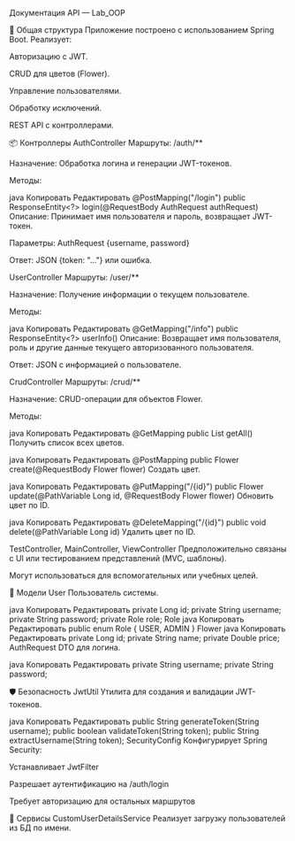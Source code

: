 Документация API — Lab_OOP

📍 Общая структура
Приложение построено с использованием Spring Boot. Реализует:

Авторизацию с JWT.

CRUD для цветов (Flower).

Управление пользователями.

Обработку исключений.

REST API с контроллерами.

📦 Контроллеры
AuthController
Маршруты: /auth/**

Назначение: Обработка логина и генерации JWT-токенов.

Методы:

java
Копировать
Редактировать
@PostMapping("/login")
public ResponseEntity<?> login(@RequestBody AuthRequest authRequest)
Описание: Принимает имя пользователя и пароль, возвращает JWT-токен.

Параметры: AuthRequest {username, password}

Ответ: JSON {token: "..."} или ошибка.

UserController
Маршруты: /user/**

Назначение: Получение информации о текущем пользователе.

Методы:

java
Копировать
Редактировать
@GetMapping("/info")
public ResponseEntity<?> userInfo()
Описание: Возвращает имя пользователя, роль и другие данные текущего авторизованного пользователя.

Ответ: JSON с информацией о пользователе.

CrudController
Маршруты: /crud/**

Назначение: CRUD-операции для объектов Flower.

Методы:

java
Копировать
Редактировать
@GetMapping
public List<Flower> getAll()
Получить список всех цветов.

java
Копировать
Редактировать
@PostMapping
public Flower create(@RequestBody Flower flower)
Создать цвет.

java
Копировать
Редактировать
@PutMapping("/{id}")
public Flower update(@PathVariable Long id, @RequestBody Flower flower)
Обновить цвет по ID.

java
Копировать
Редактировать
@DeleteMapping("/{id}")
public void delete(@PathVariable Long id)
Удалить цвет по ID.

TestController, MainController, ViewController
Предположительно связаны с UI или тестированием представлений (MVC, шаблоны).

Могут использоваться для вспомогательных или учебных целей.

🧩 Модели
User
Пользователь системы.

java
Копировать
Редактировать
private Long id;
private String username;
private String password;
private Role role;
Role
java
Копировать
Редактировать
public enum Role {
    USER,
    ADMIN
}
Flower
java
Копировать
Редактировать
private Long id;
private String name;
private Double price;
AuthRequest
DTO для логина.

java
Копировать
Редактировать
private String username;
private String password;

🛡 Безопасность
JwtUtil
Утилита для создания и валидации JWT-токенов.

java
Копировать
Редактировать
public String generateToken(String username);
public boolean validateToken(String token);
public String extractUsername(String token);
SecurityConfig
Конфигурирует Spring Security:

Устанавливает JwtFilter

Разрешает аутентификацию на /auth/login

Требует авторизацию для остальных маршрутов

🔧 Сервисы
CustomUserDetailsService
Реализует загрузку пользователей из БД по имени.

